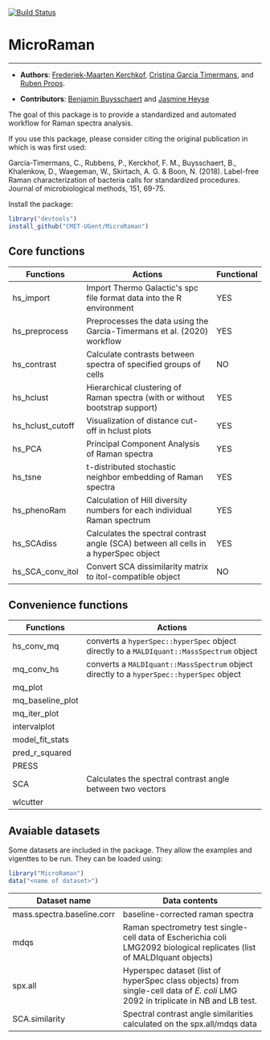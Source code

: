 [![Build Status](https://travis-ci.org/CMET-UGent/MicroRaman.svg?branch=master)](https://travis-ci.org/CMET-UGent/MicroRaman)

# MicroRaman
*******************
- **Authors**: [Frederiek-Maarten Kerchkof](mailto:FrederiekMaarten.Kerckhof@UGent.be), [Cristina Garcia Timermans](mailto:Cristina.GarciaTimermans@ugent.be), and [Ruben Props](mailto:Ruben.Props@ugent.be).

- **Contributors**:
[Benjamin Buysschaert](mailto:Benjamin.Buysschaert@Ugent.be) and [Jasmine Heyse](mailto:Jasmine.Heyse@ugent.be) 

The goal of this package is to provide a standardized and automated workflow for Raman spectra analysis. 

If you use this package, please consider citing the original publication in which is was first used:  

García-Timermans, C., Rubbens, P., Kerckhof, F. M., Buysschaert, B., Khalenkow, D., Waegeman, W., Skirtach, A. G. & Boon, N. (2018). Label-free Raman characterization of bacteria calls for standardized procedures. Journal of microbiological methods, 151, 69-75.

Install the package:
```R
library("devtools")
install_github("CMET-UGent/MicroRaman")
```

## Core functions

Functions  | Actions | Functional
------------ | ----------- | -----------
hs_import | Import Thermo Galactic's spc file format data into the R environment | YES
hs_preprocess | Preprocesses the data using the Garcia-Timermans et al. (2020) workflow | YES
hs_contrast | Calculate contrasts between spectra of specified groups of cells | NO
hs_hclust | Hierarchical clustering of Raman spectra (with or without bootstrap support) | YES
hs_hclust_cutoff | Visualization of distance cut-off in hclust plots | YES
hs_PCA | Principal Component Analysis of Raman spectra | YES
hs_tsne | t-distributed stochastic neighbor embedding of Raman spectra  | YES
hs_phenoRam | Calculation of Hill diversity numbers for each individual Raman spectrum | YES
hs_SCAdiss | Calculates the spectral contrast angle (SCA) between all cells in a hyperSpec object | YES
hs_SCA_conv_itol | Convert SCA dissimilarity matrix to itol-compatible object | NO

## Convenience functions
Functions  | Actions
------------| -----------
hs_conv_mq | converts a `hyperSpec::hyperSpec` object directly to a `MALDIquant::MassSpectrum` object
mq_conv_hs | converts a `MALDIquant::MassSpectrum` object directly to a `hyperSpec::hyperSpec` object
mq_plot |
mq_baseline_plot |
mq_iter_plot |
intervalplot |
model_fit_stats |
pred_r_squared |
PRESS |
SCA | Calculates the spectral contrast angle between two vectors
wlcutter |

## Avaiable datasets

Some datasets are included in the package. They allow the examples and vigenttes
to be run. They can be loaded using:
```R
library("MicroRaman")
data("<name of dataset>")
```

Dataset name | Data contents
-------------| ----------------
mass.spectra.baseline.corr |baseline-corrected raman spectra
mdqs | Raman spectrometry test single-cell data of Escherichia coli LMG2092 biological replicates (list of MALDIquant objects)
spx.all | Hyperspec dataset (list of hyperSpec class objects) from single-cell data of *E. coli* LMG 2092 in triplicate in NB and LB test.
SCA.similarity | Spectral contrast angle similarities calculated on the spx.all/mdqs data
